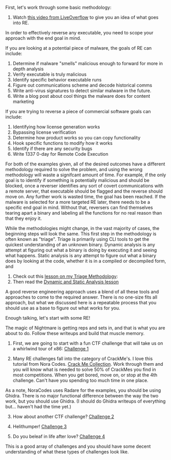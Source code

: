 
First, let's work through some basic methodology: 

1. Watch [this video from LiveOverflow](https://www.youtube.com/watch?v=VroEiMOJPm8) to give you an idea of what goes into RE. 
   
In order to effectively reverse any executable, you need to scope your approach with the end goal in mind. 

If you are looking at a potential piece of malware, the goals of RE can include:
1. Determine if malware "smells" malicious enough to forward for more in depth analysis
2. Verify executable is truly malicious
3. Identify specific behavior executable runs
4. Figure out communications scheme and decode historical comms 
5. Write anti-virus signatures to detect similar malware in the future. 
6. Write a blog post about cool things the malware does for content marketing

If you are trying to reverse a piece of commercial software goals can include:
1. Identifying how license generation works
2. Bypassing license verification
3. Determine how product works so you can copy functionality
4. Hook specific functions to modify how it works 
5. Identify if there are any security bugs
6. Write 1337 0-day for Remote Code Execution 

For both of the examples given, all of the desired outcomes have a different methodology required to solve the problem, and using the wrong methodology will waste a signifcant amount of time. For example, if the only goal is to identify if something is potentially malicious and should be blocked, once a reverser identifies any sort of covert communications with a remote server, that executable should be flagged and the reverse should move on. Any further work is wasted time, the goal has been reached. If the malware is selected for a more targeted RE later, there needs to be a specific end goal in mind. Without that, reversers can find themselves tearing apart a binary and labeling all the functions for no real reason than that they enjoy it.

While the methodologies might change, in the vast majority of cases, the beginning steps will look the same. This first step in the methodology is often known as "triage". Triage is primarily using CLI tools to get the quickest understanding of an unknown binary. Dynamic analysis is any attempt at figuring out what a binary is doing by executing it and seeing what happens. Static analysis is any attempt to figure out what a binary does by looking at the code, whether it is in a compiled or decompiled form, and  

1. Check out this [lesson on my Triage Methodology](methodology/triage.md): 
2. Then read the [Dynamic and Static Analysis lesson](methodology/hybrid.md)

A good reverse engineering approach uses a blend of all these tools and approaches to come to the required answer. There is no one-size fits all approach, but what we discussed here is a repeatable process that you should use as a base to figure out what works for you. 

Enough talking, let's start with some RE! 

The magic of Nightmare is getting reps and sets in, and that is what you are about to do. Follow these writeups and build that muscle memory.


1. First, we are going to start with a fun CTF challenge that will take us on a whirlwind tour of x86: [Challenge 1](csaw18_x86tour_pt1/)

2. Many RE challenges fall into the category of CrackMe's. I love this tutorial from Nora Codes. [Crack Me Collection](https://github.com/NoraCodes/crackmescrackmes/). Work through them and you will know what is needed to solve 50% of CrackMes you find in most competitions. When you get bored, move on, or stop at the 4th challenge. Can't have you spending too much time in one place. 

As a note, NoraCodes uses Radare for the examples, you should be using Ghidra. There is no major functional difference between the way the two work, but you should use Ghidra. (I should do Ghidra writeups of everything but... haven't had the time yet.)

3. How about another CTF challenge? [Challenge 2](pico18_strings/)

4. Helithumper! [Challenge 3](helithumper_re/)

5. Do you beleaf in life after love? [Challenge 4](csaw19_beleaf/)

This is a good array of challenges and you should have some decent understanding of what these types of challenges look like. 